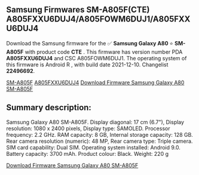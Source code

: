 <h2>Samsung Firmwares SM-A805F(CTE) A805FXXU6DUJ4/A805FOWM6DUJ1/A805FXXU6DUJ4</h2>
Download the Samsung firmware for the ✅ <strong>Samsung Galaxy A80 </strong> ⭐ <strong>SM-A805F</strong> with product code <strong>CTE</strong> . This firmware has version number PDA <strong>A805FXXU6DUJ4</strong> and CSC A805FOWM6DUJ1. The operating system of this firmware is Android R , with build date 2021-12-10. Changelist <strong>22496692</strong>.


[SM-A805F](https://samfirm.shop/samsung/model/SM-A805F)
[A805FXXU6DUJ4](https://samfirm.shop/samsung/pda/A805FXXU6DUJ4)
[Download Firmware Samsung Galaxy A80 SM-A805F](https://samfirm.shop/samsung/firmware/481409)
<h2>Summary description:</h2>
<p>Samsung Galaxy A80 SM-A805F. Display diagonal: 17 cm (6.7"), Display resolution: 1080 x 2400 pixels, Display type: SAMOLED. Processor frequency: 2.2 GHz. RAM capacity: 8 GB, Internal storage capacity: 128 GB. Rear camera resolution (numeric): 48 MP, Rear camera type: Triple camera. SIM card capability: Dual SIM. Operating system installed: Android 9.0. Battery capacity: 3700 mAh. Product colour: Black. Weight: 220 g</p>


[Download Firmware Samsung Galaxy A80 SM-A805F](https://samfirm.shop/samsung/firmware/481409)
